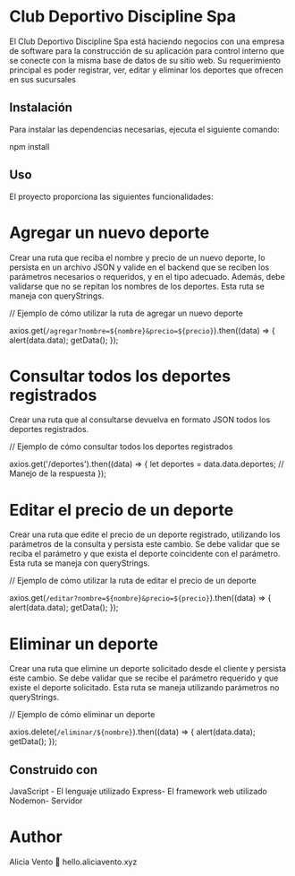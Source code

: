 # Club Deportivo Discipline Spa

El Club Deportivo Discipline Spa está haciendo negocios con una empresa de software para
la construcción de su aplicación para control interno que se conecte con la misma base de
datos de su sitio web. Su requerimiento principal es poder registrar, ver, editar y eliminar los
deportes que ofrecen en sus sucursales

## Instalación

Para instalar las dependencias necesarias, ejecuta el siguiente comando: 

npm install

## Uso

El proyecto proporciona las siguientes funcionalidades:

# Agregar un nuevo deporte
Crear una ruta que reciba el nombre y precio de un nuevo deporte, lo persista en un archivo JSON y valide en el backend que se reciben los parámetros necesarios o requeridos, y en el tipo adecuado. Además, debe validarse que no se repitan los nombres de los deportes. Esta ruta se maneja con queryStrings.

// Ejemplo de cómo utilizar la ruta de agregar un nuevo deporte

axios.get(`/agregar?nombre=${nombre}&precio=${precio}`).then((data) => {
  alert(data.data);
  getData();
});

# Consultar todos los deportes registrados
Crear una ruta que al consultarse devuelva en formato JSON todos los deportes registrados.

// Ejemplo de cómo consultar todos los deportes registrados

axios.get('/deportes').then((data) => {
  let deportes = data.data.deportes;
  // Manejo de la respuesta
});

# Editar el precio de un deporte
Crear una ruta que edite el precio de un deporte registrado, utilizando los parámetros de la consulta y persista este cambio. Se debe validar que se reciba el parámetro y que exista el deporte coincidente con el parámetro. Esta ruta se maneja con queryStrings.

// Ejemplo de cómo utilizar la ruta de editar el precio de un deporte

axios.get(`/editar?nombre=${nombre}&precio=${precio}`).then((data) => {
  alert(data.data);
  getData();
});

# Eliminar un deporte
Crear una ruta que elimine un deporte solicitado desde el cliente y persista este cambio. Se debe validar que se recibe el parámetro requerido y que existe el deporte solicitado. Esta ruta se maneja utilizando parámetros no queryStrings.

// Ejemplo de cómo eliminar un deporte

axios.delete(`/eliminar/${nombre}`).then((data) => {
  alert(data.data);
  getData();
});

## Construido con

JavaScript - El lenguaje utilizado
Express- El framework web utilizado
Nodemon- Servidor

# Author
Alicia Vento 🚀  hello.aliciavento.xyz
